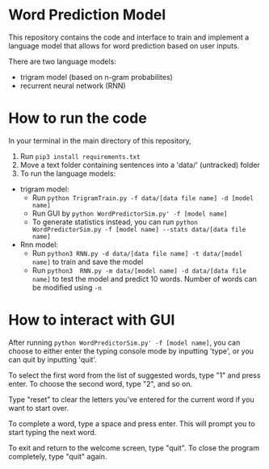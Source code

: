 # Word Prediction Model 

This repository contains the code and interface to train and implement a language model that allows for word prediction based on user inputs. 

There are two language models:
- trigram model (based on n-gram probabilites)
- recurrent neural network (RNN)

# How to run the code

In your terminal in the main directory of this repository,
1. Run `pip3 install requirements.txt`
2. Move a text folder containing sentences into a 'data/' (untracked) folder
3. To run the language models:
- trigram model: 
    - Run `python TrigramTrain.py -f data/[data file name] -d [model name]`
    - Run GUI by `python WordPredictorSim.py' -f [model name]`
    - To generate statistics instead, you can run `python WordPredictorSim.py -f [model name] --stats data/[data file name]`
- Rnn model: 
    - Run `python3 RNN.py -d data/[data file name] -t data/[model name]` to train and save the model
    - Run `python3  RNN.py -m data/[model name] -d data/[data file name]` to test the model and predict 10 words. Number of words can be modified using `-n` 

# How to interact with GUI
After running `python WordPredictorSim.py' -f [model name]`, you can choose to either enter the typing console mode by inputting 'type', or you can quit by inputting 'quit'.

To select the first word from the list of suggested words, type "1" and press enter. To choose the second word, type "2", and so on.

Type "reset" to clear the letters you’ve entered for the current word if you want to start over.

To complete a word, type a space and press enter. This will prompt you to start typing the next word.

To exit and return to the welcome screen, type "quit". To close the program completely, type "quit" again.

